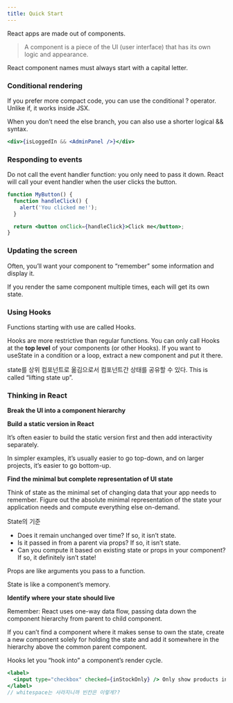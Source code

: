 ```yaml
---
title: Quick Start
---
```


React apps are made out of components.

> A component is a piece of the UI (user interface) that has its own logic and appearance.

React component names must always start with a capital letter.

### Conditional rendering

If you prefer more compact code, you can use the conditional ? operator. Unlike if, it works inside
JSX.

When you don’t need the else branch, you can also use a shorter logical && syntax.

```jsx
<div>{isLoggedIn && <AdminPanel />}</div>
```

### Responding to events

Do not call the event handler function: you only need to pass it down. React will call your event
handler when the user clicks the button.

```jsx
function MyButton() {
  function handleClick() {
    alert('You clicked me!');
  }

  return <button onClick={handleClick}>Click me</button>;
}
```

### Updating the screen

Often, you’ll want your component to “remember” some information and display it.

If you render the same component multiple times, each will get its own state.

### Using Hooks

Functions starting with use are called Hooks.

Hooks are more restrictive than regular functions. You can only call Hooks at the **top level** of
your components (or other Hooks). If you want to useState in a condition or a loop, extract a new
component and put it there.

state를 상위 컴포넌트로 옮김으로서 컴포넌트간 상태를 공유할 수 있다. This is called “lifting state
up”.

### Thinking in React

**Break the UI into a component hierarchy**

**Build a static version in React**

It’s often easier to build the static version first and then add interactivity separately.

In simpler examples, it’s usually easier to go top-down, and on larger projects, it’s easier to go
bottom-up.

**Find the minimal but complete representation of UI state**

Think of state as the minimal set of changing data that your app needs to remember. Figure out the
absolute minimal representation of the state your application needs and compute everything else
on-demand.

State의 기준

- Does it remain unchanged over time? If so, it isn’t state.
- Is it passed in from a parent via props? If so, it isn’t state.
- Can you compute it based on existing state or props in your component? If so, it definitely isn’t
  state!

Props are like arguments you pass to a function.

State is like a component’s memory.

**Identify where your state should live**

Remember: React uses one-way data flow, passing data down the component hierarchy from parent to
child component.

If you can’t find a component where it makes sense to own the state, create a new component solely
for holding the state and add it somewhere in the hierarchy above the common parent component.

Hooks let you “hook into” a component’s render cycle.

```jsx
<label>
  <input type="checkbox" checked={inStockOnly} /> Only show products in stock
</label>
// whitespace는 사라지니까 빈칸은 이렇게??
```
